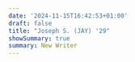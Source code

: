 ```yaml
---
date: '2024-11-15T16:42:53+01:00'
draft: false
title: "Joseph S. (JAY) '29"
showSummary: true
summary: New Writer
---
```

